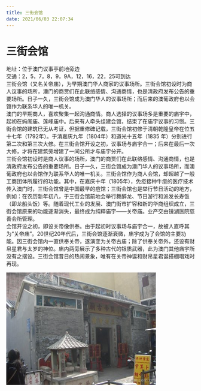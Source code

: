 ```yaml
---
title: 三街会馆  
date: 2021/06/03 22:07:34  
---
```

  
# 三街会馆  
地址：位于澳门议事亭前地旁边  
交通：2，5，7，8，9，9A，12，16，22，25可到达  
三街会馆（又名关帝庙），为早期澳门华人商家的议事场所。三街会馆初设时为商人议事的场所，澳门的商贾们在此联络感情、沟通商情，也是清政府发布公告的重要场所。日子一久，三街会馆成为澳门华人的议事场所；而后来的澳葡政府也以会馆作为联系华人的唯一机关。  
 澳门的早期商人，喜欢聚集一起沟通商情。商人选择的议事场多是重要的庙宇中，起初在妈阁庙、莲峰庙中。后来有人牵头组建会馆，结束了在庙宇议事的习惯。三街会馆的建筑巳无从考证，但据重修碑记载，三街会馆初修于清朝乾隆皇帝在位五十七年（1792年）。于清嘉庆九年（1804年）和道光十五年（1835 年）分别进行第二次和第三次大修。在三街会馆开设之初，议事场与庙宇合一；后来在最后一次大修，才将在建筑旁增建了一间公所才与庙宇分开。  
三街会馆初设时是商人议事的场所，澳门的商贾们在此联络感情、沟通商情，也是清政府发布公告的重要场所。日子一久，三街会馆成为澳门华人的议事场所，而澳葡政府也以会馆作为联系华人的唯一机关。三街会馆作为商人会馆，却超越了一般工商团体所履行的功能。其中，在嘉庆十年（1805年），免疫接种牛痘的医疗技术传入澳门时，三街会馆曾是中国最早的痘馆；三街会馆也是举行节日活动的地方，例如：在农历新年初八，于三街会馆前地会举行舞醉龙、节日游行和派发长寿饭（即龙船头饭）等。随着现代工业的发展、澳门街市扩容和新的华商组织成立，三街会馆原来的功能逐渐消失，最终成为纯粹庙宇——关帝庙。业产交由镜湖医院慈善会所管理。  
会馆开设之初，即设关帝像供奉。由于起初时议事场与庙宇合一，故被人直呼其为“关帝庙”。20世纪20年代后，三街会馆逐渐衰微，庙宇成为了会馆的主要功能。因三街会馆内一直供奉关帝，遂演变为关帝古庙；除了供奉关帝外，还设有财帛星君与太岁的神位。庙内两旁展示了多种古代的银质武器，此为澳门其他庙宇所没有之摆设。三街会馆昔日的热闹景象，唯有在关帝神诞和财帛星君诞搭棚唱戏时再现。  
  
![](https://raw.githubusercontent.com/szqq0512/Pic/main/img/202201212151708.png)  
